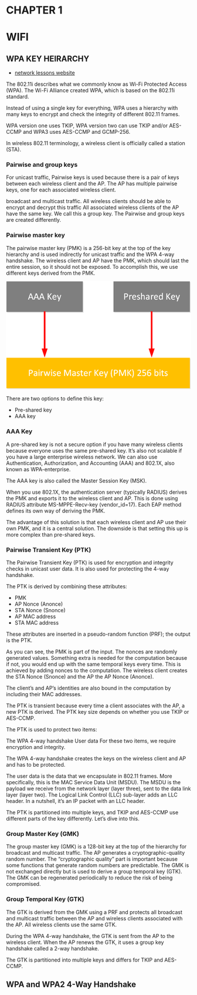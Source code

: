 # CHAPTER 1

# WIFI

## WPA KEY HEIRARCHY

- [network lessons website](https://networklessons.com/wireless/introduction-to-wpa-key-hierarchy)

The 802.11i describes what we commonly know as Wi-Fi Protected Access (WPA).
The Wi-Fi Alliance created WPA, which is based on the 802.11i standard.

Instead of using a single key for everything, WPA uses a hierarchy
with many keys to encrypt and check the integrity of different 802.11 frames.

WPA version one uses TKIP, WPA version two can use TKIP and/or AES-CCMP and WPA3 uses
AES-CCMP and GCMP-256.

In wireless 802.11 terminology, a wireless client is officially called a station (STA).

### Pairwise and group keys

For unicast traffic, Pairwise keys is used because there is a pair of keys between each wireless client and the AP. The AP has multiple pairwise keys, one for each associated wireless client.

broadcast and multicast traffic. All wireless clients should be able to encrypt and decrypt
this traffic All associated wireless clients of the AP have the same key. We call this a group key. The Pairwise and group keys are created differently.

### Pairwise master key

The pairwise master key (PMK) is a 256-bit key at the top of the key hierarchy and is used indirectly for unicast traffic and the WPA 4-way handshake. The wireless client and AP have the PMK, which should last the entire session, so it should not be exposed. To accomplish this, we use different keys derived from the PMK.

![pmk image](/networking_images/wpa-key-hierarchy-pmk.png)

There are two options to define this key:

- Pre-shared key
- AAA key

### AAA Key

A pre-shared key is not a secure option if you have many wireless clients because everyone uses the same pre-shared key. It’s also not scalable if you have a large enterprise wireless network. We can also use Authentication, Authorization, and Accounting (AAA) and 802.1X, also known as WPA-enterprise.

The AAA key is also called the Master Session Key (MSK).

When you use 802.1X, the authentication server (typically RADIUS) derives the PMK and exports it to the wireless client and AP. This is done using RADIUS attribute MS-MPPE-Recv-key (vendor_id=17). Each EAP method defines its own way of deriving the PMK.

The advantage of this solution is that each wireless client and AP use their own PMK, and it is a central solution. The downside is that setting this up is more complex than pre-shared keys.

### Pairwise Transient Key (PTK)

The Pairwise Transient Key (PTK) is used for encryption and integrity checks in unicast user data. It is also used for protecting the 4-way handshake.

The PTK is derived by combining these attributes:

- PMK
- AP Nonce (Anonce)
- STA Nonce (Snonce)
- AP MAC address
- STA MAC address

These attributes are inserted in a pseudo-random function (PRF); the output is the PTK.

As you can see, the PMK is part of the input. The nonces are randomly generated values. Something extra is needed for the computation because if not, you would end up with the same temporal keys every time. This is achieved by adding nonces to the computation. The wireless client creates the STA Nonce (Snonce) and the AP the AP Nonce (Anonce).

The client’s and AP’s identities are also bound in the computation by including their MAC addresses.

The PTK is transient because every time a client associates with the AP, a new PTK is derived. The PTK key size depends on whether you use TKIP or AES-CCMP.

The PTK is used to protect two items:

The WPA 4-way handshake
User data
For these two items, we require encryption and integrity.

The WPA 4-way handshake creates the keys on the wireless client and AP and has to be protected.

The user data is the data that we encapsulate in 802.11 frames. More specifically, this is the MAC Service Data Unit (MSDU). The MSDU is the payload we receive from the network layer (layer three), sent to the data link layer (layer two). The Logical Link Control (LLC) sub-layer adds an LLC header. In a nutshell, it’s an IP packet with an LLC header.

The PTK is partitioned into multiple keys, and TKIP and AES-CCMP use different parts of the key differently. Let’s dive into this.

### Group Master Key (GMK)

The group master key (GMK) is a 128-bit key at the top of the hierarchy for broadcast and multicast traffic. The AP generates a cryptographic-quality random number. The “cryptographic quality” part is important because some functions that generate random numbers are predictable. The GMK is not exchanged directly but is used to derive a group temporal key (GTK). The GMK can be regenerated periodically to reduce the risk of being compromised.

### Group Temporal Key (GTK)

The GTK is derived from the GMK using a PRF and protects all broadcast and multicast traffic between the AP and wireless clients associated with the AP. All wireless clients use the same GTK.

During the WPA 4-way handshake, the GTK is sent from the AP to the wireless client. When the AP renews the GTK, it uses a group key handshake called a 2-way handshake.

The GTK is partitioned into multiple keys and differs for TKIP and AES-CCMP.

## WPA and WPA2 4-Way Handshake
